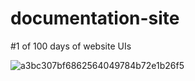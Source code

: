 # documentation-site
#1 of 100 days of website UIs

![a3bc307bf6862564049784b72e1b26f5](https://github.com/kelvink96/documentation-site/assets/26582923/2ac071b4-7879-4183-8219-9c4dab1dc499)

